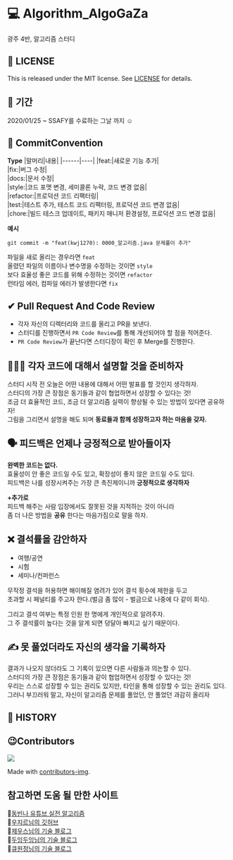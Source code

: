 # 💻 Algorithm_AlgoGaZa
광주 4반, 알고리즘 스터디

## 📝 LICENSE
This is released under the MIT license. See [LICENSE]() for details.
  
## 📆 기간     
2020/01/25 ~ SSAFY를 수료하는 그날 까지 ☺

## 🤝 CommitConvention   
**Type**
|말머리|내용|
|------|----|
|feat:|새로운 기능 추가|     
|fix:|버그 수정|   
|docs:|문서 수정|    
|style:|코드 포맷 변경, 세미콜론 누락, 코드 변경 없음|    
|refactor:|프로덕션 코드 리팩터링|   
|test:|테스트 추가, 테스트 코드 리팩터링, 프로덕션 코드 변경 없음|   
|chore:|빌드 테스크 업데이트, 패키지 매니저 환경설정, 프로덕션 코드 변경 없음|   

**예시**
```git
git commit -m "feat(kwj1270): 0000_알고리즘.java 문제풀이 추가"   
``` 
     
파일을 새로 올리는 경우라면 `feat`    
올렸던 파일의 이름이나 변수명을 수정하는 것이면 `style`    
보다 효율성 좋은 코드를 위해 수정하는 것이면 `refactor`     
런타임 에러, 컴파일 에러가 발생한다면 `fix`      
  
## ✔ Pull Request And Code Review   
* 각자 자신의 디렉터리와 코드를 올리고 PR을 보낸다.    
* 스터디를 진행하면서 `PR Code Review`를 통해 개선되어야 할 점을 적어준다.
* `PR Code Review`가 끝난다면 스터디장이 확인 후 Merge를 진행한다.   


## 💁🏻‍♀️  각자 코드에 대해서 설명할 것을 준비하자       
스터디 시작 전 오늘은 어떤 내용에 대해서 어떤 발표를 할 것인지 생각하자.              
스터디의 가장 큰 장점은 동기들과 같이 협업하면서 성장할 수 있다는 것!                    
조금 더 효율적인 코드, 조금 더 알고리즘 실력이 향상될 수 있는 방법이 있다면 공유하자!     
그림을 그리면서 설명을 해도 되며 **동료들과 함께 성장하고자 하는 마음을 갖자.**                
             
## 🗣 피드백은 언제나 긍정적으로 받아들이자     
**완벽한 코드는 없다.**          
효율성이 안 좋은 코드일 수도 있고, 확장성이 좋지 않은 코드일 수도 있다.        
피드백은 나를 성장시켜주는 가장 큰 촉진제이니까 **긍정적으로 생각하자**            
      
**+추가로**      
피드백 해주는 사람 입장에서도 잘못된 것을 지적하는 것이 아니라      
좀 더 나은 방법을 **공유** 한다는 마음가짐으로 말을 하자.    
   
## ❌ 결석률을 감안하자      
     
* 여행/공연         
* 시험         
* 세미나/컨퍼런스           
  
무작정 결석을 허용하면 해이해질 염려가 있어 결석 횟수에 제한을 두고      
초과할 시 페널티를 주고자 한다.(벌금 좀 많이 - 벌금으로 나중에 다 같이 회식).       
      
그리고 결석 여부는 특정 인원 한 명에게 개인적으로 알려주자.            
그 주 결석률이 높다는 것을 알게 되면 덩달아 빠지고 싶기 때문이다.      
       
## ✍️ 못 풀었더라도 자신의 생각을 기록하자     
       
결과가 나오지 않더라도 그 기록이 있으면 다른 사람들과 의논할 수 있다.            
스터디의 가장 큰 장점은 동기들과 같이 협업하면서 성장할 수 있다는 것!                         
우리는 스스로 성장할 수 있는 권리도 있지만, 타인을 통해 성장할 수 있는 권리도 있다.      
그러니 부끄러워 말고, 자신이 알고리즘 문제를 풀었던, 안 풀었던 과감히 올리자      
     
## 📖 HISTORY

## 😉Contributors

<a href="https://github.com/SSAFY-5th-GwanJu-4C/Algorithm_AlgoGaZa/graphs/contributors">
  <img src="https://contrib.rocks/image?repo=SSAFY-5th-GwanJu-4C/Algorithm_AlgoGaZa" />
</a>
  
Made with [contributors-img](https://contrib.rocks).    
   
## 참고하면 도움 될 만한 사이트      
💎[동빈나 유튜브 실전 알고리즘](https://www.youtube.com/watch?v=qQ5iLNjpxSk&list=PLRx0vPvlEmdDHxCvAQS1_6XV4deOwfVrz)      
💎[우지르님의 깃허브](https://github.com/kwj1270)     
💎[제우스님의 기술 블로그](https://velog.io/@jeus95)     
💎[두잉두잉님의 기술 블로그](https://hyewon-study-log.tistory.com/99?category=976039)     
💎[큐원정님의 기술 블로그](https://velog.io/@q1_jeong)     
